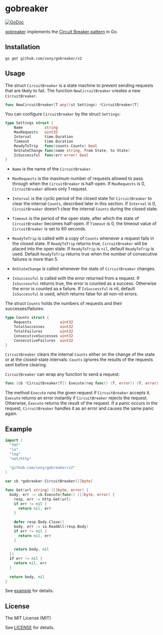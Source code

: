 gobreaker
=========

[![GoDoc](https://godoc.org/github.com/sony/gobreaker?status.svg)](https://godoc.org/github.com/sony/gobreaker)

[gobreaker][repo-url] implements the [Circuit Breaker pattern](https://msdn.microsoft.com/en-us/library/dn589784.aspx) in Go.

Installation
------------

```
go get github.com/sony/gobreaker/v2
```

Usage
-----

The struct `CircuitBreaker` is a state machine to prevent sending requests that are likely to fail.
The function `NewCircuitBreaker` creates a new `CircuitBreaker`.

```go
func NewCircuitBreaker[T any](st Settings) *CircuitBreaker[T]
```

You can configure `CircuitBreaker` by the struct `Settings`:

```go
type Settings struct {
	Name          string
	MaxRequests   uint32
	Interval      time.Duration
	Timeout       time.Duration
	ReadyToTrip   func(counts Counts) bool
	OnStateChange func(name string, from State, to State)
	IsSuccessful  func(err error) bool
}
```

- `Name` is the name of the `CircuitBreaker`.

- `MaxRequests` is the maximum number of requests allowed to pass through
  when the `CircuitBreaker` is half-open.
  If `MaxRequests` is 0, `CircuitBreaker` allows only 1 request.

- `Interval` is the cyclic period of the closed state
  for `CircuitBreaker` to clear the internal `Counts`, described later in this section.
  If `Interval` is 0, `CircuitBreaker` doesn't clear the internal `Counts` during the closed state.

- `Timeout` is the period of the open state,
  after which the state of `CircuitBreaker` becomes half-open.
  If `Timeout` is 0, the timeout value of `CircuitBreaker` is set to 60 seconds.

- `ReadyToTrip` is called with a copy of `Counts` whenever a request fails in the closed state.
  If `ReadyToTrip` returns true, `CircuitBreaker` will be placed into the open state.
  If `ReadyToTrip` is `nil`, default `ReadyToTrip` is used.
  Default `ReadyToTrip` returns true when the number of consecutive failures is more than 5.

- `OnStateChange` is called whenever the state of `CircuitBreaker` changes.

- `IsSuccessful` is called with the error returned from a request.
  If `IsSuccessful` returns true, the error is counted as a success.
  Otherwise the error is counted as a failure.
  If `IsSuccessful` is nil, default `IsSuccessful` is used, which returns false for all non-nil errors.

The struct `Counts` holds the numbers of requests and their successes/failures:

```go
type Counts struct {
	Requests             uint32
	TotalSuccesses       uint32
	TotalFailures        uint32
	ConsecutiveSuccesses uint32
	ConsecutiveFailures  uint32
}
```

`CircuitBreaker` clears the internal `Counts` either
on the change of the state or at the closed-state intervals.
`Counts` ignores the results of the requests sent before clearing.

`CircuitBreaker` can wrap any function to send a request:

```go
func (cb *CircuitBreaker[T]) Execute(req func() (T, error)) (T, error)
```

The method `Execute` runs the given request if `CircuitBreaker` accepts it.
`Execute` returns an error instantly if `CircuitBreaker` rejects the request.
Otherwise, `Execute` returns the result of the request.
If a panic occurs in the request, `CircuitBreaker` handles it as an error
and causes the same panic again.

Example
-------

```go
import (
  "fmt"
  "io"
  "log"
  "net/http"
  
  "github.com/sony/gobreaker/v2"
)

var cb *gobreaker.CircuitBreaker[[]byte]

func Get(url string) ([]byte, error) {
  body, err := cb.Execute(func() ([]byte, error) {
    resp, err := http.Get(url)
    if err != nil {
      return nil, err
    }
    
    defer resp.Body.Close()
    body, err := io.ReadAll(resp.Body)
    if err != nil {
      return nil, err
    }
    
    return body, nil
  })
  if err != nil {
    return nil, err
  }
  
  return body, nil
}
```

See [example](https://github.com/sony/gobreaker/blob/master/v2/example) for details.

License
-------

The MIT License (MIT)

See [LICENSE](https://github.com/sony/gobreaker/blob/master/LICENSE) for details.


[repo-url]: https://github.com/sony/gobreaker
